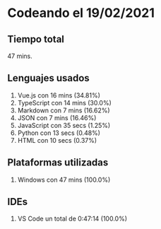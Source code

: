 # Codeando el 19/02/2021

## Tiempo total
47 mins.

## Lenguajes usados
1. Vue.js con 16 mins (34.81%)
1. TypeScript con 14 mins (30.0%)
1. Markdown con 7 mins (16.62%)
1. JSON con 7 mins (16.46%)
1. JavaScript con 35 secs (1.25%)
1. Python con 13 secs (0.48%)
1. HTML con 10 secs (0.37%)

## Plataformas utilizadas
1. Windows con 47 mins (100.0%)

## IDEs
1. VS Code un total de 0:47:14 (100.0%)
